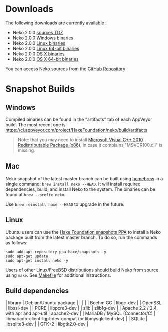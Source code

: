 # Downloads

The following downloads are currently available :

- Neko 2.0.0 [sources TGZ](media/neko-2.0.0.tar.gz)
- Neko 2.0.0 [Windows binaries](media/neko-2.0.0-win.zip)
- Neko 2.0.0 [Linux binaries](media/neko-2.0.0-linux.tar.gz)
- Neko 2.0.0 [Linux 64-bit binaries](media/neko-2.0.0-linux64.tar.gz)
- Neko 2.0.0 [OS X binaries](media/neko-2.0.0-osx.tar.gz)
- Neko 2.0.0 [OS X 64-bit binaries](media/neko-2.0.0-osx64.tar.gz)

You can access Neko sources from the [GitHub Repository](https://github.com/HaxeFoundation/neko)

# Snapshot Builds

## Windows

Compiled binaries can be found in the "artifacts" tab of each AppVeyor build. The most recent one is
<https://ci.appveyor.com/project/HaxeFoundation/neko/build/artifacts>

> Note: that you may need to install [Microsoft Visual C++ 2010 Redistributable Package (x86)](https://www.microsoft.com/en-us/download/details.aspx?id=5555), in case it complains "MSVCR100.dll" is missing.

## Mac

Neko snapshot of the latest master branch can be built using [homebrew](http://brew.sh/) in a single command: `brew install neko --HEAD`. It will install required dependencies, build, and install Neko to the system. The binaries can be found at `brew --prefix neko`.

Use `brew reinstall haxe --HEAD` to upgrade in the future.

## Linux

Ubuntu users can use the [Haxe Foundation snapshots PPA](https://launchpad.net/~haxe/+archive/ubuntu/snapshots) to install a Neko package built from the latest master branch. To do so, run the commands as follows:
```
sudo add-apt-repository ppa:haxe/snapshots -y
sudo apt-get update
sudo apt-get install neko -y
```

Users of other Linux/FreeBSD distributions should build Neko from source using `make`. See [Makefile](Makefile) for additional instructions.

## Build dependencies

| library | Debian/Ubuntu package |
| | |
| Boehm GC | libgc-dev |
| OpenSSL | libssl-dev |
| PCRE | libpcre3-dev |
| zlib | zlib1g-dev |
| Apache 2.2 / 2.4, with apr and apr-util | apache2-dev |
| MariaDB / MySQL (Connector/C) | libmariadb-client-lgpl-dev-compat (or libmysqlclient-dev) |
| SQLite | libsqlite3-dev |
| GTK+2 | libgtk2.0-dev |
